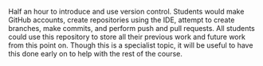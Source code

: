 Half an hour to introduce and use version control. Students would make GitHub accounts, create repositories using the IDE, attempt to create branches, make commits, and perform push and pull requests. All students could use this repository to store all their previous work and future work from this point on. Though this is a specialist topic, it will be useful to have this done early on to help with the rest of the course.